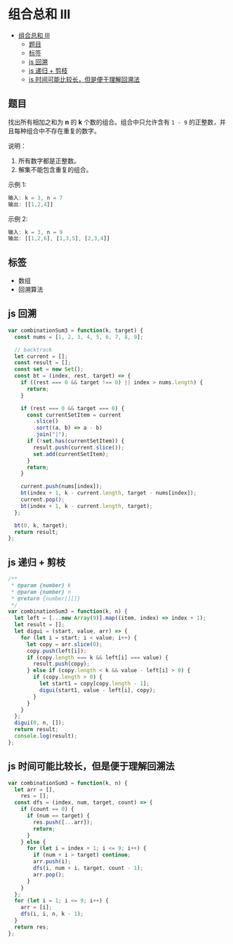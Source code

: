 组合总和 III
===
<!-- TOC -->

- [组合总和 III](#组合总和-III)
  - [题目](#题目)
  - [标签](#标签)
  - [js 回溯](#js-回溯)
  - [js 递归 + 剪枝](#js-递归--剪枝)
  - [js 时间可能比较长，但是便于理解回溯法](#js-时间可能比较长但是便于理解回溯法)

<!-- /TOC -->

## 题目
找出所有相加之和为 **n** 的 **k** 个数的组合。组合中只允许含有 `1 - 9` 的正整数，并且每种组合中不存在重复的数字。

说明：
1. 所有数字都是正整数。
2. 解集不能包含重复的组合。 

示例 1:
```js
输入: k = 3, n = 7
输出: [[1,2,4]]
```

示例 2:
```js
输入: k = 3, n = 9
输出: [[1,2,6], [1,3,5], [2,3,4]]
```

## 标签
- 数组
- 回溯算法

## js 回溯
```js
var combinationSum3 = function(k, target) {
  const nums = [1, 2, 3, 4, 5, 6, 7, 8, 9];

  // backtrack
  let current = [];
  const result = [];
  const set = new Set();
  const bt = (index, rest, target) => {
    if ((rest === 0 && target !== 0) || index > nums.length) {
      return;
    }

    if (rest === 0 && target === 0) {
      const currentSetItem = current
        .slice()
        .sort((a, b) => a - b)
        .join("|");
      if (!set.has(currentSetItem)) {
        result.push(current.slice());
        set.add(currentSetItem);
      }
      return;
    }

    current.push(nums[index]);
    bt(index + 1, k - current.length, target - nums[index]);
    current.pop();
    bt(index + 1, k - current.length, target);
  };

  bt(0, k, target);
  return result;
};
```

## js 递归 + 剪枝
```js
/**
 * @param {number} k
 * @param {number} n
 * @return {number[][]}
 */
var combinationSum3 = function(k, n) {
  let left = [...new Array(9)].map((item, index) => index + 1);
  let result = [];
  let digui = (start, value, arr) => {
    for (let i = start; i < value; i++) {
      let copy = arr.slice(0);
      copy.push(left[i]);
      if (copy.length === k && left[i] === value) {
        result.push(copy);
      } else if (copy.length < k && value - left[i] > 0) {
        if (copy.length > 0) {
          let start1 = copy[copy.length - 1];
          digui(start1, value - left[i], copy);
        }
      }
    }
  };
  digui(0, n, []);
  return result;
  console.log(result);
};
```

## js 时间可能比较长，但是便于理解回溯法
```js
var combinationSum3 = function(k, n) {
  let arr = [],
    res = [];
  const dfs = (index, num, target, count) => {
    if (count == 0) {
      if (num == target) {
        res.push([...arr]);
        return;
      }
    } else {
      for (let i = index + 1; i <= 9; i++) {
        if (num + i > target) continue;
        arr.push(i);
        dfs(i, num + i, target, count - 1);
        arr.pop();
      }
    }
  };
  for (let i = 1; i <= 9; i++) {
    arr = [i];
    dfs(i, i, n, k - 1);
  }
  return res;
};
```
